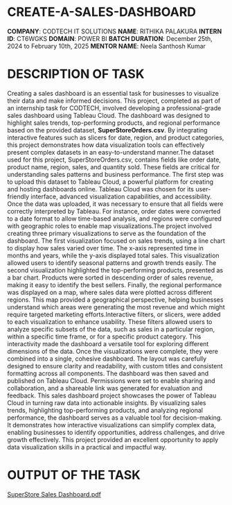 # CREATE-A-SALES-DASHBOARD
**COMPANY**: CODTECH IT SOLUTIONS
**NAME**: RITHIKA PALAKURA
**INTERN ID**: CT6WGKS
**DOMAIN**: POWER BI
**BATCH DURATION**: December 25th, 2024 to February 10th, 2025
**MENTOR NAME**: Neela Santhosh Kumar
# DESCRIPTION OF TASK
Creating a sales dashboard is an essential task for businesses to visualize their data and make informed decisions. This project, completed as part of an internship task for CODTECH, involved developing a professional-grade sales dashboard using Tableau Cloud. The dashboard was designed to highlight sales trends, top-performing products, and regional performance based on the provided dataset, **SuperStoreOrders.csv**. By integrating interactive features such as slicers for date, region, and product categories, this project demonstrates how data visualization tools can effectively present complex datasets in an easy-to-understand manner.The dataset used for this project, SuperStoreOrders.csv, contains fields like order date, product name, region, sales, and quantity sold. These fields are critical for understanding sales patterns and business performance. The first step was to upload this dataset to Tableau Cloud, a powerful platform for creating and hosting dashboards online. Tableau Cloud was chosen for its user-friendly interface, advanced visualization capabilities, and accessibility. Once the data was uploaded, it was necessary to ensure that all fields were correctly interpreted by Tableau. For instance, order dates were converted to a date format to allow time-based analysis, and regions were configured with geographic roles to enable map visualizations.The project involved creating three primary visualizations to serve as the foundation of the dashboard. The first visualization focused on sales trends, using a line chart to display how sales varied over time. The x-axis represented time in months and years, while the y-axis displayed total sales. This visualization allowed users to identify seasonal patterns and growth trends easily. The second visualization highlighted the top-performing products, presented as a bar chart. Products were sorted in descending order of sales revenue, making it easy to identify the best sellers. Finally, the regional performance was displayed on a map, where sales data were plotted across different regions. This map provided a geographical perspective, helping businesses understand which areas were generating the most revenue and which might require targeted marketing efforts.Interactive filters, or slicers, were added to each visualization to enhance usability. These filters allowed users to analyze specific subsets of the data, such as sales in a particular region, within a specific time frame, or for a specific product category. This interactivity made the dashboard a versatile tool for 
exploring different dimensions of the data. Once the visualizations were complete, they were combined into a single, cohesive dashboard. The layout was carefully designed to ensure clarity and readability, with custom titles and consistent formatting across all components. The dashboard was then saved and published on Tableau Cloud. Permissions were set to enable sharing and collaboration, and a shareable link was generated for evaluation and feedback. This sales dashboard project showcases the power of Tableau Cloud in turning raw data into actionable insights. By visualizing sales trends, highlighting top-performing products, and analyzing regional performance, the dashboard serves as a valuable tool for decision-making. It demonstrates how interactive visualizations can simplify complex data, enabling businesses to identify opportunities, address challenges, and drive growth effectively. This project provided an excellent opportunity to apply data visualization skills in a practical and impactful way.
# OUTPUT OF THE TASK
[SuperStore Sales Dashboard.pdf](https://github.com/user-attachments/files/18302172/SuperStore.Sales.Dashboard.pdf)
